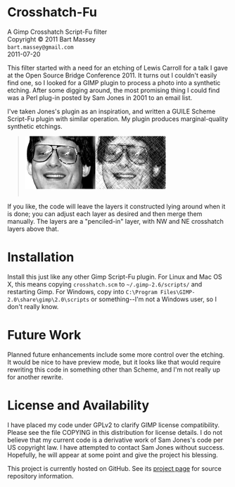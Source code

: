 # Crosshatch-Fu
A Gimp Crosshatch Script-Fu filter  
Copyright © 2011 Bart Massey  
`bart.massey@gmail.com`  
2011-07-20

This filter started with a need for an etching of Lewis
Carroll for a talk I gave at the Open Source Bridge
Conference 2011. It turns out I couldn't easily find one, so
I looked for a GIMP plugin to process a photo into a
synthetic etching. After some digging around, the most
promising thing I could find was a Perl plug-in posted by
Sam Jones in 2001 to an email list.

I've taken Jones's plugin as an inspiration, and written a
GUILE Scheme Script-Fu plugin with similar operation.  My
plugin produces marginal-quality synthetic etchings.

<blockquote><table><tr><img src="bart-grey.png" alt="before"/></tr>
<tr><img src="bart-hatched.png" alt="after"/></tr></table></blockquote>

If you like, the code will leave the layers it constructed
lying around when it is done; you can adjust each layer as
desired and then merge them manually. The layers are a
"penciled-in" layer, with NW and NE crosshatch layers above
that.

# Installation

Install this just like any other Gimp Script-Fu plugin. For
Linux and Mac OS X, this means copying `crosshatch.scm` to
`~/.gimp-2.6/scripts/` and restarting Gimp. For Windows,
copy into `C:\Program Files\GIMP-2.0\share\gimp\2.0\scripts`
or something--I'm not a Windows user, so I don't really
know.

# Future Work

Planned future enhancements include some more control over
the etching. It would be nice to have preview mode, but it
looks like that would require rewriting this code in
something other than Scheme, and I'm not really up for
another rewrite.

# License and Availability

I have placed my code under GPLv2 to clarify GIMP license
compatibility. Please see the file COPYING in this
distribution for license details. I do not believe that my
current code is a derivative work of Sam Jones's code per US
copyright law. I have attempted to contact Sam Jones without
success. Hopefully, he will appear at some point and give
the project his blessing.

This project is currently hosted on GitHub. See its [project
page](http://github.com/BartMassey/gimp-crosshatch) for
source repository information.
